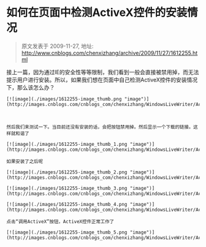 # 如何在页面中检测ActiveX控件的安装情况 
> 原文发表于 2009-11-27, 地址: http://www.cnblogs.com/chenxizhang/archive/2009/11/27/1612255.html 


接上一篇，因为通过IE的安全性等等限制，我们看到一般会直接被禁用掉，而无法提示用户进行安装。所以，如果我们想在页面中自己检测ActiveX控件的安装情况下，那么该怎么办？  



```
[![image](./images/1612255-image_thumb.png "image")](http://images.cnblogs.com/cnblogs_com/chenxizhang/WindowsLiveWriter/ActiveX_10740/image_2.png)
```

```
 
```

```
然后我们来测试一下。当目前还没有安装的话，会把按钮禁用掉。然后显示一个下载的链接。这样就和谐了
```

```
[![image](./images/1612255-image_thumb_1.png "image")](http://images.cnblogs.com/cnblogs_com/chenxizhang/WindowsLiveWriter/ActiveX_10740/image_4.png) 
```

```
如果安装了之后呢
```

```
[![image](./images/1612255-image_thumb_2.png "image")](http://images.cnblogs.com/cnblogs_com/chenxizhang/WindowsLiveWriter/ActiveX_10740/image_6.png) 
```

```
[![image](./images/1612255-image_thumb_3.png "image")](http://images.cnblogs.com/cnblogs_com/chenxizhang/WindowsLiveWriter/ActiveX_10740/image_8.png) 
```

```
[![image](./images/1612255-image_thumb_4.png "image")](http://images.cnblogs.com/cnblogs_com/chenxizhang/WindowsLiveWriter/ActiveX_10740/image_10.png) 
```

```
点击“调用ActiveX”按钮，ActiveX控件正常工作了
```

```
[![image](./images/1612255-image_thumb_5.png "image")](http://images.cnblogs.com/cnblogs_com/chenxizhang/WindowsLiveWriter/ActiveX_10740/image_12.png) 
```
